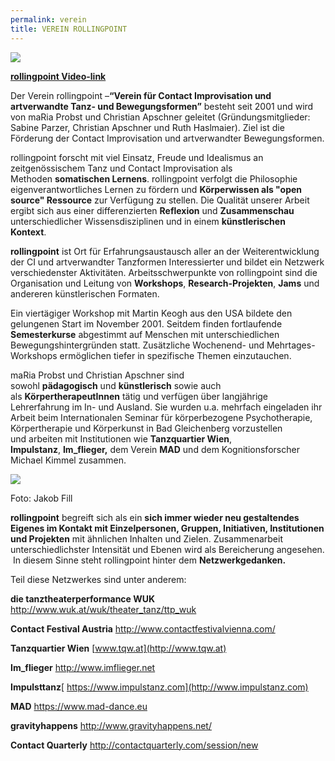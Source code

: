 ```yaml
---
permalink: verein
title: VEREIN ROLLINGPOINT
---
```

![](http://www.rollingpoint.at/contents/photos/img_2335k.jpg)

**[rollingpoint Video-link](https://www.youtube.com/watch?v=kp3DqzN1Ldo)**

Der Verein rollingpoint –**“Verein für Contact Improvisation und artverwandte Tanz- und Bewegungsformen”** besteht seit 2001 und wird von maRia Probst und Christian Apschner geleitet (Gründungsmitglieder: Sabine Parzer, Christian Apschner und Ruth Haslmaier). Ziel ist die Förderung der Contact Improvisation und artverwandter Bewegungsformen.

rollingpoint forscht mit viel Einsatz, Freude und Idealismus an zeitgenössischem Tanz und Contact Improvisation als Methoden **somatischen Lernens**. rollingpoint verfolgt die Philosophie eigenverantwortliches Lernen zu fördern und **Körperwissen als "open source" Ressource** zur Verfügung zu stellen. Die Qualität unserer Arbeit ergibt sich aus einer differenzierten **Reflexion** und **Zusammenschau** unterschiedlicher Wissensdisziplinen und in einem **künstlerischen Kontext**. 

**rollingpoint** ist Ort für Erfahrungsaustausch aller an der Weiterentwicklung der CI und artverwandter Tanzformen Interessierter und bildet ein Netzwerk verschiedenster Aktivitäten. Arbeitsschwerpunkte von rollingpoint sind die Organisation und Leitung von **Workshops**, **Research-Projekten**, **Jams** und andereren künstlerischen Formaten.

Ein viertägiger Workshop mit Martin Keogh aus den USA bildete den gelungenen Start im November 2001. Seitdem finden fortlaufende **Semesterkurse** abgestimmt auf Menschen mit unterschiedlichen Bewegungshintergründen statt. Zusätzliche Wochenend- und Mehrtages-Workshops ermöglichen tiefer in spezifische Themen einzutauchen.

maRia Probst und Christian Apschner sind sowohl **pädagogisch** und **künstlerisch** sowie auch als **KörpertherapeutInnen** tätig und verfügen über langjährige Lehrerfahrung im In- und Ausland. Sie wurden u.a. mehrfach eingeladen ihr Arbeit beim Internationalen Seminar für körperbezogene Psychotherapie, Körpertherapie und Körperkunst in Bad Gleichenberg vorzustellen und arbeiten mit Institutionen wie **Tanzquartier Wien**, **Impulstanz**, **Im_flieger,** dem Verein **MAD** und dem Kognitionsforscher Michael Kimmel zusammen.

![](http://www.rollingpoint.at/contents/photos/sundayka.jpg)

Foto: Jakob Fill

**rollingpoint** begreift sich als ein **sich immer wieder neu gestaltendes Eigenes im Kontakt mit Einzelpersonen, Gruppen, Initiativen, Institutionen und Projekten** mit ähnlichen Inhalten und Zielen. Zusammenarbeit unterschiedlichster Intensität und Ebenen wird als Bereicherung angesehen.  In diesem Sinne steht rollingpoint hinter dem **Netzwerkgedanken.**

Teil diese Netzwerkes sind unter anderem:

**die tanztheaterperformance WUK** <http://www.wuk.at/wuk/theater_tanz/ttp_wuk> 

**Contact Festival Austria** <http://www.contactfestivalvienna.com/>

**Tanzquartier Wien** [www.tqw.at](http://www.tqw.at)

**Im_flieger** <http://www.imflieger.net>

**Impulsttanz**[ https://www.impulstanz.com](http://www.impulstanz.com)

**MAD** <https://www.mad-dance.eu>

**gravityhappens** <http://www.gravityhappens.net/>

**Contact Quarterly** <http://contactquarterly.com/session/new>